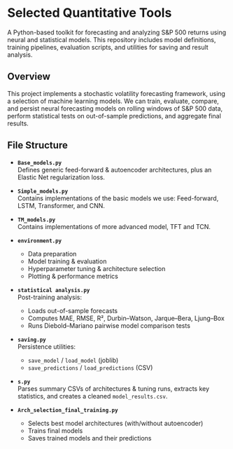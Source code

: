 # Selected Quantitative Tools

A Python-based toolkit for forecasting and analyzing S&P 500 returns using neural and statistical models. This repository includes model definitions, training pipelines, evaluation scripts, and utilities for saving and result analysis.


## Overview

This project implements a stochastic volatility forecasting framework, using a selection of machine learning models. We can train, evaluate, compare, and persist neural forecasting models on rolling windows of S&P 500 data, perform statistical tests on out-of-sample predictions, and aggregate final results.

## File Structure

- **`Base_models.py`**  
  Defines generic feed-forward & autoencoder architectures, plus an Elastic Net regularization loss.

- **`Simple_models.py`**  
  Contains implementations of the basic models we use: Feed-forward, LSTM, Transformer, and CNN.

- **`TM_models.py`**  
 Contains implementations of more advanced model, TFT and TCN.  


- **`environment.py`**  
  - Data preparation
  - Model training & evaluation  
  - Hyperparameter tuning & architecture selection  
  - Plotting & performance metrics

- **`statistical analysis.py`**  
  Post-training analysis:  
  - Loads out-of-sample forecasts  
  - Computes MAE, RMSE, R², Durbin–Watson, Jarque–Bera, Ljung–Box  
  - Runs Diebold–Mariano pairwise model comparison tests

- **`saving.py`**  
  Persistence utilities:  
  - `save_model` / `load_model` (joblib)  
  - `save_predictions` / `load_predictions` (CSV)

- **`s.py`**  
  Parses summary CSVs of architectures & tuning runs, extracts key statistics, and creates a cleaned `model_results.csv`.

- **`Arch_selection_final_training.py`**  
    - Selects best model architectures (with/without autoencoder)
    - Trains final models
    - Saves trained models and their predictions

